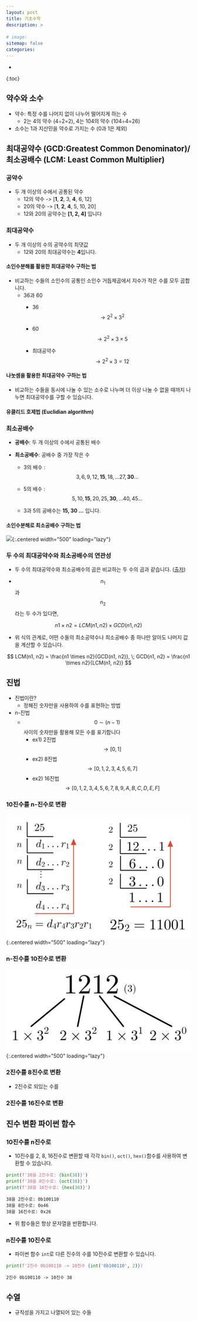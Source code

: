 ```yaml
---
layout: post
title: 기초수학
description: >
    
# image: 
sitemap: false
categories:
---
```


* 
{:toc}

## 약수와 소수
- 약수: 특정 수를 나머지 없이 나누어 떨어지게 하는 수
  - 2는 4의 약수 (4÷2=2), 4는 104의 약수 (104÷4=26)
- 소수는 1과 지산민을 약수로 가지는 수 (0과 1은 제외)

## 최대공약수 (GCD:Greatest Common Denominator)/ 최소공배수 (LCM: Least Common Multiplier)

### 공약수
- 두 개 이상의 수에서 공통된 약수
  - 12의 약수 -> [**1**, **2**, 3, **4**, 6, 12]
  - 20의 약수 -> [**1**, **2**, **4**, 5, 10, 20]
  - 12와 20의 공약수는 **[1, 2, 4]** 입니다

### 최대공약수
- 두 개 이상의 수의 공약수의 최댓값
  - 12와 20의 최대공약수는 **4**입니다.

#### 소인수분해를 활용한 최대공약수 구하는 법
- 비교하는 수들의 소인수의 공통인 소인수 거듭제곱에서 지수가 작은 수를 모두 곱합니다.
  - 36과 60
    - 36 $$ \rightarrow 2^2 \times 3^2$$

    - 60 $$ \rightarrow 2^2 \times 3 \times 5$$
    - 최대공약수 $$ \rightarrow 2^2 \times 3 =12$$

#### 나눗셈을 활용한 최대공약수 구하는 법
- 비교하는 수들을 동시에 나눌 수 있는 소수로 나누며 더 이상 나눌 수 없을 때까지 나누면 최대공약수를 구할 수 있습니다.

#### 유클리드 호제법 (Euclidian algorithm)

### 최소공배수
- **공배수**: 두 개 이상의 수에서 공통된 배수
- **최소공배수**: 공배수 중 가장 작은 수

  - 3의 배수 : $$3, 6, 9, 12, \textbf{15}, 18, ...27, \textbf{30} ...$$ 

  - 5의 배수 : $$5, 10, \textbf{15}, 20, 25, \textbf{30}, ...40, 45 ...$$ 
  - 3과 5의 공배수는 **15, 30 ...** 입니다.
#### 소인수분해로 최소공배수 구하는 법

![](../assets/img/zerobase/LeastCommon.jpeg){:.centered width="500" loading="lazy"}

### 두 수의 최대공약수와 최소공배수의 연관성
- 두 수의 최대공약수와 최소공배수의 곱은 비교하는 두 수의 곱과 같습니다. ([출저](https://www.brainkart.com/article/Relationship-between-LCM-and-GCD_39335/))

- $$n_1$$ 과 $$n_2$$ 라는 두 수가 있다면, 

$$
n1 \times n2 = LCM(n1, n2) \times GCD(n1, n2)
$$

- 위 식의 관계로, 어떤 수들의 최소공약수나 최소공배수 중 하나만 알아도 나머지 값을 계산할 수 있습니다.

$$
LCM(n1, n2) = \frac{n1 \times n2}{GCD(n1, n2)}, \; GCD(n1, n2) = \frac{n1 \times n2}{LCM(n1, n2)}
$$


## 진법
- 진법이란?
  - 정해진 숫자만을 사용하여 수를 표현하는 방법
- n-진법
  - $$0 \sim (n-1)$$사이의 숫자만을 활용해 모든 수를 표기합니다
    - ex1) 2진법 $$\rightarrow [0, 1]$$ 
    - ex2) 8진법 $$\rightarrow [0, 1, 2, 3, 4, 5, 6, 7]$$ 
    - ex2) 16진법 $$\rightarrow [0, 1, 2, 3, 4, 5, 6, 7, 8, 9, A, B, C, D, E, F]$$ 

### 10진수를 n-진수로 변환

![digittobin](../../assets/img/zerobase/digittobinary.jpeg){:.centered width="500" loading="lazy"}

### n-진수를 10진수로 변환

![](../../assets/img/zerobase/bin2dig.jpeg){:.centered width="500" loading="lazy"}

### 2진수를 8진수로 변환
- 2진수로 되있는 수를 
### 2진수를 16진수로 변환

## 진수 변환 파이썬 함수
### 10진수를 n진수로
- 10진수를 2, 8, 16진수로 변환할 때 각각 `bin()`, `oct()`, `hex()`함수를 사용하여 변환할 수 있습니다.
```python
print(f'38을 2진수로: {bin(38)}')
print(f'38을 8진수로: {oct(38)}')
print(f'38을 16진수로: {hex(38)}')
```
```
38을 2진수로: 0b100110
38을 8진수로: 0o46
38을 16진수로: 0x26
```
- 위 함수들은 항상 문자열을 반환합니다.

### n진수를 10진수로
- 파이썬 함수 `int`로 다른 진수의 수를 10진수로 변환할 수 있습니다.
```python
print(f'2진수 0b100110 -> 10진수 {int('0b100110', 2)})
```
```
2진수 0b100110 -> 10진수 38
```

## 수열
- 규칙성을 가지고 나열되어 있는 수들
